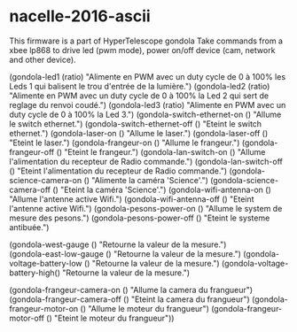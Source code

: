 # nacelle-2016-ascii

This firmware is a part of HyperTelescope gondola
Take commands from a xbee lp868 to drive led (pwm mode), power on/off device (cam, network and other device).

(gondola-led1 (ratio) "Alimente en PWM avec un duty cycle de 0 à 100% les Leds 1 qui balisent le trou d'entrée de la lumière.")
(gondola-led2 (ratio) "Alimente en PWM avec un duty cycle de 0 à 100% la Led 2 qui sert de reglage du renvoi coudé.")
(gondola-led3 (ratio) "Alimente en PWM avec un duty cycle de 0 à 100% la Led 3.")
(gondola-switch-ethernet-on   () "Allume le switch ethernet.")
(gondola-switch-ethernet-off  ()  "Eteint le switch ethernet.")
(gondola-laser-on             ()  "Allume le laser.")
(gondola-laser-off            ()  "Eteint le laser.")
(gondola-frangeur-on          ()  "Allume le frangeur.")
(gondola-frangeur-off         ()  "Eteint le frangeur.")
(gondola-lan-switch-on        ()  "Allume l'alimentation du recepteur de Radio commande.")
(gondola-lan-switch-off       ()  "Eteint l'alimentation du recepteur de Radio commande.")
(gondola-science-camera-on    ()	"Alimente la caméra 'Science'.")
(gondola-science-camera-off   ()   "Eteint la caméra  'Science'.")
(gondola-wifi-antenna-on      ()     "Allume l'antenne active Wifi.")
(gondola-wifi-antenna-off     ()   "Eteint l'antenne active Wifi.")
(gondola-pesons-power-on      ()	"Allume le system de mesure des pesons.")
(gondola-pesons-power-off     ()	"Eteint le systeme antibuée.")

 (gondola-west-gauge 	        ()	"Retourne la valeur de la mesure.")           
 (gondola-east-low-gauge	    ()	"Retourne la valeur de la mesure.")
 (gondola-voltage-battery-low ()	"Retourne la valeur de la mesure.")
 (gondola-voltage-battery-high()	"Retourne la valeur de la mesure.")
 
 (gondola-frangeur-camera-on  () "Allume la camera du frangueur")
 (gondola-frangeur-camera-off () "Eteint la camera du frangueur")
 (gondola-frangeur-motor-on   () "Allume le moteur du frangueur")
 (gondola-frangeur-motor-off  () "Eteint le moteur du frangueur"))
